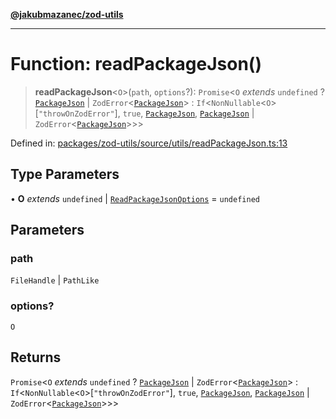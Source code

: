 [**@jakubmazanec/zod-utils**](../README.md)

---

# Function: readPackageJson()

> **readPackageJson**\<`O`\>(`path`, `options`?): `Promise`\<`O` _extends_ `undefined` ?
> [`PackageJson`](../type-aliases/PackageJson.md) \|
> `ZodError`\<[`PackageJson`](../type-aliases/PackageJson.md)\> :
> `If`\<`NonNullable`\<`O`\>\[`"throwOnZodError"`\], `true`,
> [`PackageJson`](../type-aliases/PackageJson.md), [`PackageJson`](../type-aliases/PackageJson.md)
> \| `ZodError`\<[`PackageJson`](../type-aliases/PackageJson.md)\>\>\>

Defined in:
[packages/zod-utils/source/utils/readPackageJson.ts:13](https://github.com/jakubmazanec/tools/blob/412167e80a7675933e43d5220a19d05130301e2d/packages/zod-utils/source/utils/readPackageJson.ts#L13)

## Type Parameters

• **O** _extends_ `undefined` \| [`ReadPackageJsonOptions`](../interfaces/ReadPackageJsonOptions.md)
= `undefined`

## Parameters

### path

`FileHandle` | `PathLike`

### options?

`O`

## Returns

`Promise`\<`O` _extends_ `undefined` ? [`PackageJson`](../type-aliases/PackageJson.md) \|
`ZodError`\<[`PackageJson`](../type-aliases/PackageJson.md)\> :
`If`\<`NonNullable`\<`O`\>\[`"throwOnZodError"`\], `true`,
[`PackageJson`](../type-aliases/PackageJson.md), [`PackageJson`](../type-aliases/PackageJson.md) \|
`ZodError`\<[`PackageJson`](../type-aliases/PackageJson.md)\>\>\>

